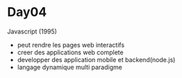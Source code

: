 # Day04

Javascript (1995)
- peut rendre les pages web interactifs
- creer des applications web complete
- developper des application mobile et backend(node.js)
- langage dynamique multi paradigme

